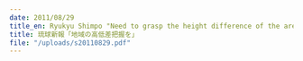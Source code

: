```yaml
---
date: 2011/08/29
title_en: Ryukyu Shimpo "Need to grasp the height difference of the area"
title: 琉球新報「地域の高低差把握を」
file: "/uploads/s20110829.pdf"
---
```

